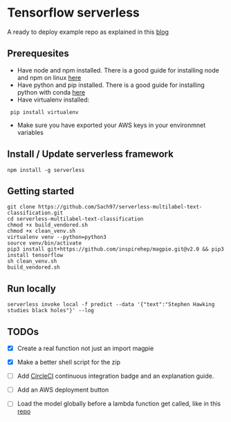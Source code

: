 # Tensorflow serverless 



A ready to deploy example repo as explained in this [blog](https://serverless.com/blog/serverless-python-packaging/)

## Prerequesites

- Have node and npm installed. There is a good guide for installing node and npm on linux [here](https://github.com/creationix/nvm)
- Have python and pip installed. There is a good guide for installing python with conda [here](https://conda.io/docs/user-guide/install/linux.html)
- Have virtualenv installed:
```
 pip install virtualenv
```
- Make sure you have exported your AWS keys in your environmnet variables

## Install / Update serverless framework

```
npm install -g serverless
```

## Getting started
```
git clone https://github.com/Sach97/serverless-multilabel-text-classification.git
cd serverless-multilabel-text-classification
chmod +x build_vendored.sh
chmod +x clean_venv.sh
virtualenv venv --python=python3
source venv/bin/activate
pip3 install git+https://github.com/inspirehep/magpie.git@v2.0 && pip3 install tensorflow
sh clean_venv.sh
build_vendored.sh
```

## Run locally
```
serverless invoke local -f predict --data '{"text":"Stephen Hawking studies black holes"}' --log
```
## TODOs

- [x] Create a real function not just an import magpie
- [x] Make a better shell script for the zip
- [ ] Add [CircleCI](https://serverless.com/blog/ci-cd-workflow-serverless-apps-with-circleci/) continuous integration badge and an explanation guide. 
- [ ] Add an AWS deployment button
- [ ] Load the model globally before a lambda function get called, like in this [repo](https://github.com/Vetal1977/tf_aws_lambda)


